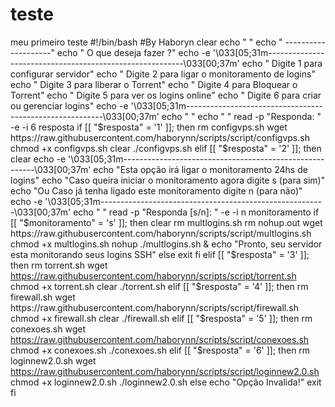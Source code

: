 # teste
meu primeiro teste 
#!/bin/bash
#By Haboryn
clear
echo " "
echo "              --------------------"
echo "              O que deseja fazer ?"
echo -e '\033[05;31m---------------------------------------------------------\033[00;37m'
echo "         Digite 1 para configurar servidor"
echo "         Digite 2 para ligar o monitoramento de logins"
echo "         Digite 3 para liberar o Torrent"
echo "         Digite 4 para Bloquear o Torrent"
echo "         Digite 5 para ver os logins online"
echo "         Digite 6 para criar ou gerenciar logins"
echo -e '\033[05;31m---------------------------------------------------------\033[00;37m'
echo " "
echo " "
read -p "Responda: " -e -i 6 resposta
if [[ "$resposta" = '1' ]]; then
        rm configvps.sh
        wget https://raw.githubusercontent.com/haborynn/scripts/script/configvps.sh
        chmod +x configvps.sh
        clear
        ./configvps.sh
elif [[ "$resposta" = '2' ]]; then
        clear
        echo -e '\033[05;31m--------------------------------------------------------\033[00;37m'
        echo "Esta opção irá ligar o monitoramento 24hs de logins"
        echo "Caso queira iniciar o monitoramento agora digite s (para sim)"
        echo "Ou Caso já tenha ligado este monitoramento digite n (para não)"
        echo -e '\033[05;31m--------------------------------------------------------\033[00;37m'
        echo " "
        read -p "Responda [s/n]: " -e -i n monitoramento
        if [[ "$monitoramento" = 's' ]]; then
                clear
                rm multlogins.sh
                rm nohup.out
                wget https://raw.githubusercontent.com/haborynn/scripts/script/multlogins.sh
                chmod +x multlogins.sh
                nohup ./multlogins.sh &
                echo "Pronto, seu servidor esta monitorando seus logins SSH"
        else
                exit
        fi
elif [[ "$resposta" = '3' ]]; then
        rm torrent.sh
        wget https://raw.githubusercontent.com/haborynn/scripts/script/torrent.sh
        chmod +x torrent.sh
        clear
        ./torrent.sh
elif [[ "$resposta" = '4' ]]; then
        rm firewall.sh
        wget https://raw.githubusercontent.com/haborynn/scripts/script/firewall.sh
        chmod +x firewall.sh
        clear
        ./firewall.sh
elif [[ "$resposta" = '5' ]]; then
        rm conexoes.sh
        wget https://raw.githubusercontent.com/haborynn/scripts/script/conexoes.sh
        chmod +x conexoes.sh
        ./conexoes.sh
elif [[ "$resposta" = '6' ]]; then
        rm loginnew2.0.sh
        wget https://raw.githubusercontent.com/haborynn/scripts/script/loginnew2.0.sh
        chmod +x loginnew2.0.sh
        ./loginnew2.0.sh
else
        echo "Opção Invalida!"
        exit
fi
